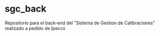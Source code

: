 # sgc_back

Repositorio para el back-end del "Sistema de Gestion de Calibraciones" realizado a pedido de Ipecco
